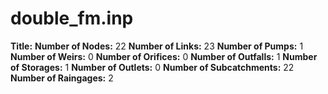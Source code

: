 # double_fm.inp
**Title:** 
**Number of Nodes:** 22
**Number of Links:** 23
**Number of Pumps:** 1
**Number of Weirs:** 0
**Number of Orifices:** 0
**Number of Outfalls:** 1
**Number of Storages:** 1
**Number of Outlets:** 0
**Number of Subcatchments:** 22
**Number of Raingages:** 2
